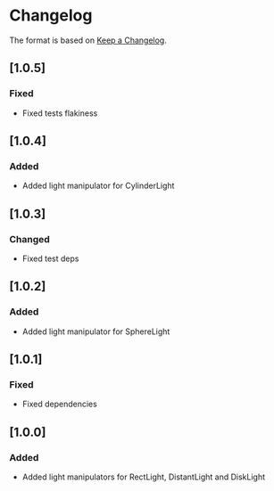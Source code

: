 # Changelog
The format is based on [Keep a Changelog](https://keepachangelog.com/en/1.0.0/).

## [1.0.5]
### Fixed
- Fixed tests flakiness

## [1.0.4]
### Added
- Added light manipulator for CylinderLight

## [1.0.3]
### Changed
- Fixed test deps

## [1.0.2]
### Added
- Added light manipulator for SphereLight

## [1.0.1]
### Fixed
- Fixed dependencies

## [1.0.0]
### Added
- Added light manipulators for RectLight, DistantLight and DiskLight
